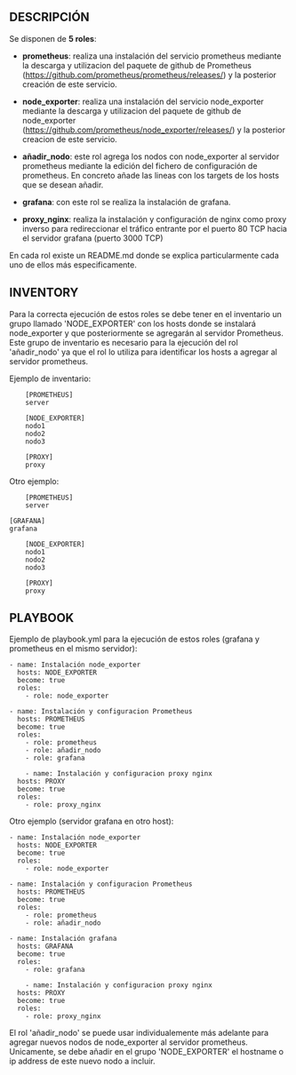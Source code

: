 ## DESCRIPCIÓN


Se disponen de **5 roles**:

- **prometheus**: realiza una instalación del servicio prometheus mediante la descarga y utilizacion del paquete de github de Prometheus (https://github.com/prometheus/prometheus/releases/) y la posterior creación de este servicio.

- **node_exporter**: realiza una instalación del servicio node_exporter mediante la descarga y utilizacion del paquete de github de node_exporter (https://github.com/prometheus/node_exporter/releases/) y la posterior creacion de este servicio.

- **añadir_nodo**: este rol agrega los nodos con node_exporter al servidor prometheus mediante la edición del fichero de configuración de prometheus. En concreto añade las lineas con los targets de los hosts que se desean añadir.


- **grafana**: con este rol se realiza la instalación de grafana.


- **proxy_nginx**: realiza la instalación y configuración de nginx como proxy inverso para redireccionar el tráfico entrante por el puerto 80 TCP hacia el servidor grafana (puerto 3000 TCP)


En cada rol existe un README.md donde se explica particularmente cada uno de ellos más especificamente.




## INVENTORY


Para la correcta ejecución de estos roles se debe tener en el inventario un grupo llamado 'NODE_EXPORTER' con los hosts donde se instalará node_exporter y que posteriormente se agregarán al servidor Prometheus. Este grupo de inventario es necesario para la ejecución del rol 'añadir_nodo' ya que el rol lo utiliza para identificar los hosts a agregar al servidor prometheus.


Ejemplo de inventario:

		[PROMETHEUS]
		server

		[NODE_EXPORTER]
		nodo1
		nodo2
		nodo3
		
		[PROXY]
		proxy


Otro ejemplo:

		[PROMETHEUS]
		server

    [GRAFANA]
    grafana

		[NODE_EXPORTER]
		nodo1
		nodo2
		nodo3
		
		[PROXY]
		proxy




## PLAYBOOK


Ejemplo de playbook.yml para la ejecución de estos roles (grafana y prometheus en el mismo servidor):


    - name: Instalación node_exporter
      hosts: NODE_EXPORTER
      become: true
      roles:
        - role: node_exporter

    - name: Instalación y configuracion Prometheus
      hosts: PROMETHEUS
      become: true
      roles:
        - role: prometheus
        - role: añadir_nodo
        - role: grafana
         
		- name: Instalación y configuracion proxy nginx
      hosts: PROXY
      become: true
      roles:
        - role: proxy_nginx



Otro ejemplo (servidor grafana en otro host):


    - name: Instalación node_exporter
      hosts: NODE_EXPORTER
      become: true
      roles:
        - role: node_exporter

    - name: Instalación y configuracion Prometheus
      hosts: PROMETHEUS
      become: true
      roles:
        - role: prometheus
        - role: añadir_nodo

    - name: Instalación grafana
      hosts: GRAFANA
      become: true
      roles:
        - role: grafana

		- name: Instalación y configuracion proxy nginx
      hosts: PROXY
      become: true
      roles:
        - role: proxy_nginx


    
El rol 'añadir_nodo' se puede usar individualemente más adelante para agregar nuevos nodos de node_exporter al servidor prometheus. Unicamente, se debe añadir en el grupo 'NODE_EXPORTER' el hostname o ip address de este nuevo nodo a incluir.